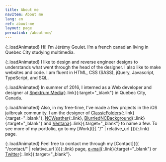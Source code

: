 ```yaml
---
title: About me
navItem: About me
lang: en
ref: about-me
layout: page
permalink: /about-me/
---
```


{:.loadAnimated}
Hi! I’m Jérémy Goulet. I’m a french canadian living in Quebec City studying multimedia.

{:.loadAnimated}
I like to design and reverse engineer designs to understands what went through the head of the designer. I also like to make websites and code. I am fluent in HTML, CSS (SASS), jQuery, Javascript, TypeScript, and SQL.

{:.loadAnimated}
In summer of 2016, I interned as a Web developer and designer at [Spektrum Media](https://spektrummedia.com/){:.link}{:target="_blank"} in Quebec City, Canada.

{:.loadAnimated}
Also, in my free-time, I’ve made a few projects in the iOS jailbreak community. I am the designer of [ClassicFolders](http://cydia.saurik.com/package/org.coolstar.classicfolders2){:.link}{:target="_blank"}, [NCWeather](/work/ncweather/){:.link}, [BlurriedNCBackground](http://cydia.saurik.com/package/org.thebigboss.blurriedncbackground/){:.link}{:target="_blank"} and [Ventana](http://cydia.saurik.com/package/org.coolstar.ventana/){:.link}{:target="_blank"} to name a few. To see more of my portfolio, go to my [Work]({{ "/" | relative_url }}){:.link} page.

{:.loadAnimated}
Feel free to contact me through my [Contact]({{ "/contact/" | relative_url }}){:.link} page, [e-mail](mailto:info@jeremygoulet.ca){:.link}{:target="_blank"} or [Twitter](https://twitter.com/jeremygoulet){:.link}{:target="_blank"}.
